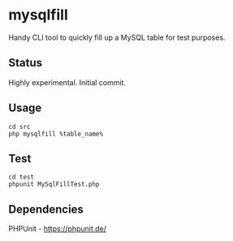 # mysqlfill
Handy CLI tool to quickly fill up a MySQL table for test purposes.

## Status
Highly experimental. Initial commit.

## Usage
```
cd src
php mysqlfill %table_name%
```

## Test
```
cd test
phpunit MySqlFillTest.php
```

## Dependencies

PHPUnit - https://phpunit.de/
